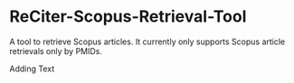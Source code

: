 # ReCiter-Scopus-Retrieval-Tool
A tool to retrieve Scopus articles. It currently only supports Scopus article retrievals only by PMIDs.

Adding Text
